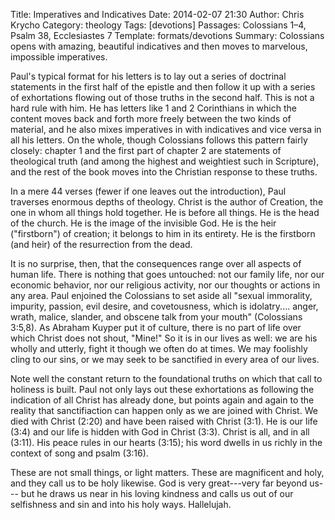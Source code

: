 Title: Imperatives and Indicatives
Date: 2014-02-07 21:30
Author: Chris Krycho
Category: theology
Tags: [devotions]
Passages: Colossians 1–4, Psalm 38, Ecclesiastes 7
Template: formats/devotions
Summary: Colossians opens with amazing, beautiful indicatives and then moves to marvelous, impossible imperatives.

Paul's typical format for his letters is to lay out a series of doctrinal
statements in the first half of the epistle and then follow it up with a series
of exhortations flowing out of those truths in the second half. This is not a
hard rule with him. He has letters like 1 and 2 Corinthians in which the content
moves back and forth more freely between the two kinds of material, and he also
mixes imperatives in with indicatives and vice versa in all his letters. On the
whole, though Colossians follows this pattern fairly closely: chapter 1 and the
first part of chapter 2 are statements of theological truth (and among the
highest and weightiest such in Scripture), and the rest of the book moves into
the Christian response to these truths.

In a mere 44 verses (fewer if one leaves out the introduction), Paul traverses
enormous depths of theology. Christ is the author of Creation, the one in whom
all things hold together. He is before all things. He is the head of the church.
He is the image of the invisible God. He is the heir ("firstborn") of creation;
it belongs to him in its entirety. He is the firstborn (and heir) of the
resurrection from the dead.

It is no surprise, then, that the consequences range over all aspects of human
life. There is nothing that goes untouched: not our family life, nor our
economic behavior, nor our religious activity, nor our thoughts or actions in
any area. Paul enjoined the Colossians to set aside all "sexual immorality,
impurity, passion, evil desire, and covetousness, which is idolatry.... anger,
wrath, malice, slander, and obscene talk from your mouth" (Colossians 3:5,8). As
Abraham Kuyper put it of culture, there is no part of life over which Christ
does not shout, "Mine!" So it is in our lives as well: we are his wholly and
utterly, fight it though we often do at times. We may foolishly cling to our
sins, or we may seek to be sanctified in every area of our lives.

Note well the constant return to the foundational truths on which that call to
holiness is built. Paul not only lays out these exhortations as following the
indication of all Christ has already done, but points again and again to the
reality that sanctifiaction can happen only as we are joined with Christ. We
died with Christ (2:20) and have been raised with Christ (3:1). He is our life
(3:4) and our life is hidden with God in Christ (3:3). Christ is all, and in all
(3:11). His peace rules in our hearts (3:15); his word dwells in us richly in
the context of song and psalm (3:16).

These are not small things, or light matters. These are magnificent and holy,
and they call us to be holy likewise. God is very great---very far beyond us---
but he draws us near in his loving kindness and calls us out of our selfishness
and sin and into his holy ways. Hallelujah.